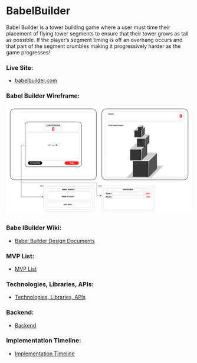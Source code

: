 # BabelBuilder
Babel Builder is a tower building game where a user must time their placement of flying tower segments to ensure that their tower grows as tall as possible. If the player’s segment timing is off an overhang occurs and that part of the segment  crumbles making it progressively harder as the game progresses! 

### Live Site:
* [babelbuilder.com](http://www.babelbuilder.com/)

### Babel Builder Wireframe:
![](./babelbuilder.png)

### Babe lBuilder Wiki:
* [Babel Builder Design Documents](https://github.com/colewendling/BabelBuilder/wiki)

### MVP List:
* [MVP List](https://github.com/colewendling/BabelBuilder/wiki/MVP-List)

### Technologies, Libraries, APIs:
* [Technologies, Libraries, APIs](https://github.com/colewendling/BabelBuilder/wiki/Technologies,-Libraries,-APIs)

### Backend:
* [Backend](https://github.com/colewendling/BabelBuilder/wiki/Backend)

### Implementation Timeline:
* [Implementation Timeline](https://github.com/colewendling/BabelBuilder/wiki/Implementation-Timeline)

